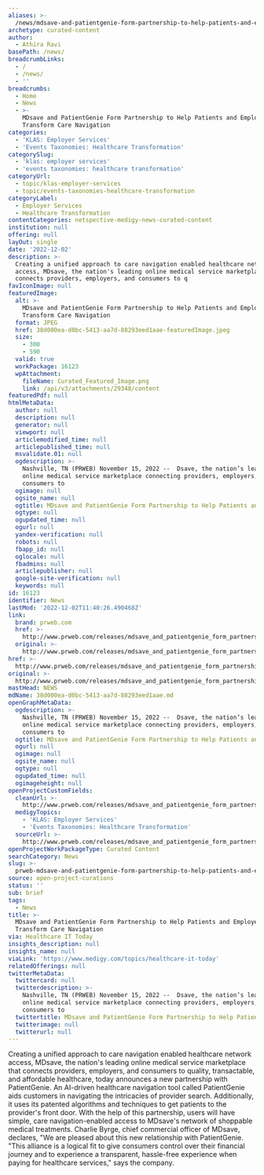 ```yaml
---
aliases: >-
  /news/mdsave-and-patientgenie-form-partnership-to-help-patients-and-employers-transform-care-navigation
archetype: curated-content
author:
  - Athira Ravi
basePath: /news/
breadcrumbLinks:
  - /
  - /news/
  - ''
breadcrumbs:
  - Home
  - News
  - >-
    MDsave and PatientGenie Form Partnership to Help Patients and Employers
    Transform Care Navigation
categories:
  - 'KLAS: Employer Services'
  - 'Events Taxonomies: Healthcare Transformation'
categorySlug:
  - 'klas: employer services'
  - 'events taxonomies: healthcare transformation'
categoryUrl:
  - topic/klas-employer-services
  - topic/events-taxonomies-healthcare-transformation
categoryLabel:
  - Employer Services
  - Healthcare Transformation
contentCategories: netspective-medigy-news-curated-content
institution: null
offering: null
layOut: single
date: '2022-12-02'
description: >-
  Creating a unified approach to care navigation enabled healthcare network
  access, MDsave, the nation's leading online medical service marketplace that
  connects providers, employers, and consumers to q
favIconImage: null
featuredImage:
  alt: >-
    MDsave and PatientGenie Form Partnership to Help Patients and Employers
    Transform Care Navigation
  format: JPEG
  href: 38d000ea-d0bc-5413-aa7d-88293eed1aae-featuredImage.jpeg
  size:
    - 300
    - 590
  valid: true
  workPackage: 16123
  wpAttachment:
    fileName: Curated_Featured_Image.png
    link: /api/v3/attachments/29348/content
featuredPdf: null
htmlMetaData:
  author: null
  description: null
  generator: null
  viewport: null
  articlemodified_time: null
  articlepublished_time: null
  msvalidate.01: null
  ogdescription: >-
    Nashville, TN (PRWEB) November 15, 2022 --  Dsave, the nation’s leading
    online medical service marketplace connecting providers, employers, and
    consumers to
  ogimage: null
  ogsite_name: null
  ogtitle: MDsave and PatientGenie Form Partnership to Help Patients and Employer
  ogtype: null
  ogupdated_time: null
  ogurl: null
  yandex-verification: null
  robots: null
  fbapp_id: null
  oglocale: null
  fbadmins: null
  articlepublisher: null
  google-site-verification: null
  keywords: null
id: 16123
identifier: News
lastMod: '2022-12-02T11:40:26.490468Z'
link:
  brand: prweb.com
  href: >-
    http://www.prweb.com/releases/mdsave_and_patientgenie_form_partnership_to_help_patients_and_employers_transform_care_navigation/prweb19019062.htm
  original: >-
    http://www.prweb.com/releases/mdsave_and_patientgenie_form_partnership_to_help_patients_and_employers_transform_care_navigation/prweb19019062.htm
href: >-
  http://www.prweb.com/releases/mdsave_and_patientgenie_form_partnership_to_help_patients_and_employers_transform_care_navigation/prweb19019062.htm
original: >-
  http://www.prweb.com/releases/mdsave_and_patientgenie_form_partnership_to_help_patients_and_employers_transform_care_navigation/prweb19019062.htm
mastHead: NEWS
mdName: 38d000ea-d0bc-5413-aa7d-88293eed1aae.md
openGraphMetaData:
  ogdescription: >-
    Nashville, TN (PRWEB) November 15, 2022 --  Dsave, the nation’s leading
    online medical service marketplace connecting providers, employers, and
    consumers to
  ogtitle: MDsave and PatientGenie Form Partnership to Help Patients and Employer
  ogurl: null
  ogimage: null
  ogsite_name: null
  ogtype: null
  ogupdated_time: null
  ogimageheight: null
openProjectCustomFields:
  cleanUrl: >-
    http://www.prweb.com/releases/mdsave_and_patientgenie_form_partnership_to_help_patients_and_employers_transform_care_navigation/prweb19019062.htm
  medigyTopics:
    - 'KLAS: Employer Services'
    - 'Events Taxonomies: Healthcare Transformation'
  sourceUrl: >-
    http://www.prweb.com/releases/mdsave_and_patientgenie_form_partnership_to_help_patients_and_employers_transform_care_navigation/prweb19019062.htm
openProjectWorkPackageType: Curated Content
searchCategory: News
slug: >-
  prweb-mdsave-and-patientgenie-form-partnership-to-help-patients-and-employers-transform-care-navigation
source: open-project-curations
status: ''
sub: brief
tags:
  - News
title: >-
  MDsave and PatientGenie Form Partnership to Help Patients and Employers
  Transform Care Navigation
via: Healthcare IT Today
insights_description: null
insights_name: null
viaLink: 'https://www.medigy.com/topics/healthcare-it-today'
relatedOfferings: null
twitterMetaData:
  twittercard: null
  twitterdescription: >-
    Nashville, TN (PRWEB) November 15, 2022 --  Dsave, the nation’s leading
    online medical service marketplace connecting providers, employers, and
    consumers to
  twittertitle: MDsave and PatientGenie Form Partnership to Help Patients and Employer
  twitterimage: null
  twitterurl: null
---
```

<p>Creating a unified approach to care navigation enabled healthcare network access, MDsave, the nation's leading online medical service marketplace that connects providers, employers, and consumers to quality, transactable, and affordable healthcare, today announces a new partnership with PatientGenie. An AI-driven healthcare navigation tool called PatientGenie aids customers in navigating the intricacies of provider search. Additionally, it uses its patented algorithms and techniques to get patients to the provider's front door. With the help of this partnership, users will have simple, care navigation-enabled access to MDsave's network of shoppable medical treatments. Charlie Byrge, chief commercial officer of MDsave, declares, "We are pleased about this new relationship with PatientGenie. "This alliance is a logical fit to give consumers control over their financial journey and to experience a transparent, hassle-free experience when paying for healthcare services," says the company.</p>